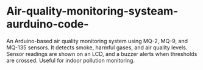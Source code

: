# Air-quality-monitoring-systeam-aurduino-code-
An Arduino-based air quality monitoring system using MQ-2, MQ-9, and MQ-135 sensors. It detects smoke, harmful gases, and air quality levels. Sensor readings are shown on an LCD, and a buzzer alerts when thresholds are crossed. Useful for indoor pollution monitoring.
